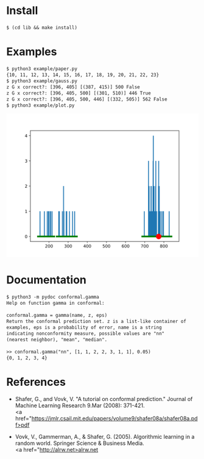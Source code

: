 # Install

    $ (cd lib && make install)

# Examples

    $ python3 example/paper.py
    {10, 11, 12, 13, 14, 15, 16, 17, 18, 19, 20, 21, 22, 23}
    $ python3 example/gauss.py
    z G x correct?: [396, 405] [(387, 415)] 500 False
    z G x correct?: [396, 405, 500] [(301, 510)] 446 True
    z G x correct?: [396, 405, 500, 446] [(332, 505)] 562 False
    $ python3 example/plot.py

![example image](img/plot.svg)

# Documentation

    $ python3 -m pydoc conformal.gamma
    Help on function gamma in conformal:

    conformal.gamma = gamma(name, z, eps)
	Return the conformal prediction set. z is a list-like container of
	examples, eps is a probability of error, name is a string
	indicating nonconformity measure, possible values are "nn"
	(nearest neighbor), "mean", "median".

	>> conformal.gamma("nn", [1, 1, 2, 2, 3, 1, 1], 0.05)
	{0, 1, 2, 3, 4}

# References

- Shafer, G., and Vovk, V. "A tutorial on conformal prediction."
  Journal of Machine Learning Research 9.Mar (2008): 371-421.<br>
  <a href="https://jmlr.csail.mit.edu/papers/volume9/shafer08a/shafer08a.pdf>pdf</a>

- Vovk, V., Gammerman, A., & Shafer, G. (2005). Algorithmic learning
  in a random world. Springer Science & Business Media.<br>
  <a href="http://alrw.net>alrw.net</a>
